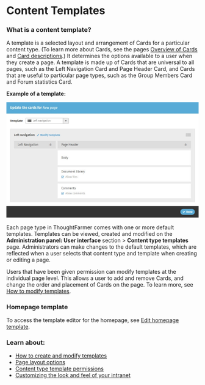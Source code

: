 # Content Templates



### What is a content template?

A template is a selected layout and arrangement of Cards for a particular content type. \(To learn more about Cards, see the pages [Overview of Cards](../../../using-thoughtfarmer/basic-features/cards.md) and [Card descriptions](../overview-of-cards/card-descriptions.md).\) It determines the options available to a user when they create a page. A template is made up of Cards that are universal to all pages, such as the Left Navigation Card and Page Header Card, and Cards that are useful to particular page types, such as the Group Members Card and Forum statistics Card.  
  
**Example of a template:**

![](../../../.gitbook/assets/1%20%2872%29.jpg)

  
Each page type in ThoughtFarmer comes with one or more default templates. Templates can be viewed, created and modified on the **Administration panel: User interface** section &gt; **Content type templates** page. Administrators can make changes to the default templates, which are reflected when a user selects that content type and template when creating or editing a page.  
  
Users that have been given permission can modify templates at the individual page level. This allows a user to add and remove Cards, and change the order and placement of Cards on the page. To learn more, see [How to modify templates](../../../using-thoughtfarmer/add-pages-and-sections/modify-templates.md).

### Homepage template

To access the template editor for the homepage, see [Edit homepage template](../homepage-setup/homepage-setup-options.md).

### Learn about:

* [How to create and modify templates](create-and-modify-template/)
* [Page layout options](create-and-modify-template/page-layout-option.md)
* [Content type template permissions](content-type-template-permissions.md)
* [Customizing the look and feel of your intranet](../customize-your-theme/)

